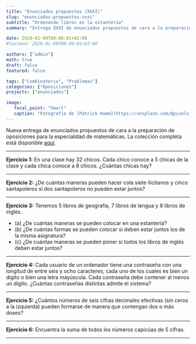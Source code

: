 ```yaml
---
title: "Enunciados propuestos (XXXI)"
slug: "enunciados-propuestos-xxxi"
subtitle: "Ordenando libros en la estantería"
summary: "Entrega XXXI de enunciados propuestos de cara a la preparación de oposiciones en la especialidad de matemáticas."

date: 2020-01-09T00:00:01+02:00
#lastmod: 2020-01-09T00:00:01+02:00

authors: ["admin"]
math: true
draft: false
featured: false

tags: ["Combinatoria", "Problemas"]
categories: ["Oposiciones"]
projects: ["enunciados"]

image:
   focal_point: "Smart"
   caption: "Fotografía de [Patrick Humm](https://unsplash.com/@pixelvisuals), disponible en [Unsplash](https://unsplash.com/photos/6Kda3FSJx-Q)."
---
```


Nueva entrega de enunciados propuestos de cara a la preparación de oposiciones para la especialidad de matemáticas. La colección completa está disponible [aquí](/courses/enunciados/).

---

**Ejercicio 1:** En una clase hay $32$ chicos. Cada chico conoce a $5$ chicas de la clase y cada chica conoce a $8$ chicos. ¿Cuántas chicas hay?

---

**Ejercicio 2:** ¿De cuántas maneras pueden hacer cola siete ilicitanos y cinco santapoleros si dos santapoleros no pueden estar juntos?

---

**Ejercicio 3:** Tenemos $5$ libros de geografía, $7$ libros de lengua y $8$ libros de inglés.

- (a) ¿De cuántas maneras se pueden colocar en una estantería?
- (b) ¿De cuántas formas se pueden colocar si deben estar juntos los de la misma asignatura?
- (c\) ¿De cuántas maneras se pueden poner si todos los libros de inglés deben estar juntos?

---

**Ejercicio 4:** Cada usuario de un ordenador tiene una contraseña con una longitud de entre seis y ocho caracteres, cada uno de los cuales es bien un dígito o bien una letra mayúscula. Cada contraseña debe contener al menos un dígito. ¿Cuántas contraseñas distintas admite el sistema?

---

**Ejercicio 5:** ¿Cuántos números de seis cifras decimales efectivas (sin ceros a la izquierda) pueden formarse de manera que contengan dos o más doses?

---

**Ejercicio 6:** Encuentra la suma de todos los números capicúas de $5$ cifras.

---
